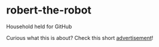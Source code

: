 # robert-the-robot
Household held for GitHub

Curious what this is about?
Check this short [advertisement](https://www.youtube.com/watch?v=2Bdgllb8k6I)!
